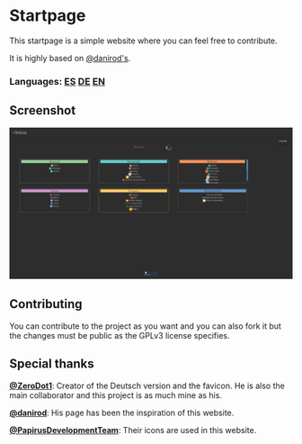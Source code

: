 # Startpage

This startpage is a simple website where you can feel free to contribute.

It is highly based on [@danirod's](https://github.com/danirod/startpage).

### Languages: [ES](https://mikelpint.github.io/Startpage/es.html) [DE](https://mikelpint.github.io/Startpage/de.html) [EN](https://mikelpint.github.io/Startpage/en.html)

## Screenshot

![demo](https://raw.githubusercontent.com/mikelpint/Startpage/master/docs/screenshot.png)

## Contributing

You can contribute to the project as you want and you can also fork it but the changes must be public as the GPLv3 license specifies.

## Special thanks

**[@ZeroDot1](https://github.com/ZeroDot1)**: Creator of the Deutsch version and the favicon. He is also the main collaborator and this project is as much mine as his.

**[@danirod](https://github.com/danirod)**: His page has been the inspiration of this website.

**[@PapirusDevelopmentTeam](https://github.com/PapirusDevelopmentTeam/)**: Their icons are used in this website.
